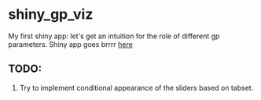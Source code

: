 # shiny_gp_viz
My first shiny app: let's get an intuition for the role of different gp parameters.
Shiny app goes brrrr [here](https://abriz97.shinyapps.io/shiny_gp_viz/)


## TODO:

1. Try to implement conditional appearance of the sliders based on tabset.
